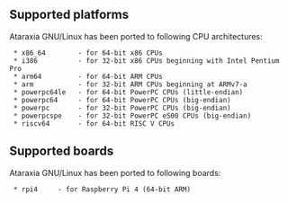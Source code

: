 ## Supported platforms
Ataraxia GNU/Linux has been ported to following CPU architectures:
```
 * x86_64        - for 64-bit x86 CPUs
 * i386          - for 32-bit x86 CPUs beginning with Intel Pentium Pro
 * arm64         - for 64-bit ARM CPUs
 * arm           - for 32-bit ARM CPUs beginning at ARMv7-a
 * powerpc64le   - for 64-bit PowerPC CPUs (little-endian)
 * powerpc64     - for 64-bit PowerPC CPUs (big-endian)
 * powerpc       - for 32-bit PowerPC CPUs (big-endian)
 * powerpcspe    - for 32-bit PowerPC e500 CPUs (big-endian)
 * riscv64       - for 64-bit RISC V CPUs
```

## Supported boards
Ataraxia GNU/Linux has been ported to following boards:
```
 * rpi4		- for Raspberry Pi 4 (64-bit ARM)
```
